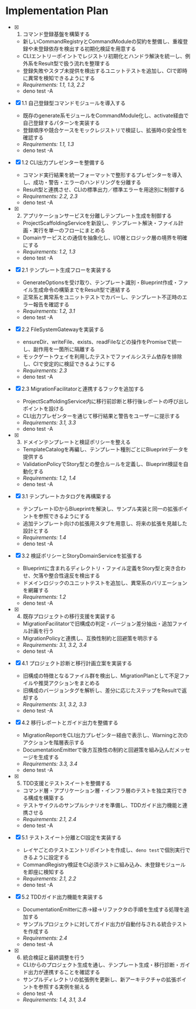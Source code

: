 # Implementation Plan

- [x] 1. コマンド登録基盤を構築する
  - 新しいCommandRegistryとCommandModuleの契約を整備し、重複登録や未登録依存を検出する初期化検証を用意する
  - CLIエントリーポイントでレジストリ初期化とハンドラ解決を統一し、例外系をResult型で扱う流れを整理する
  - 登録失敗やスタブ未提供を検出するユニットテストを追加し、CIで即時に異常を検知できるようにする
  - _Requirements: 1.1, 1.3, 2.2_
  - deno test -A

- [x] 1.1 自己登録型コマンドモジュールを導入する
  - 既存のgenerate系モジュールをCommandModule化し、activate経由で自己登録するパターンを実装する
  - 登録順序や競合ケースをモックレジストリで検証し、拡張時の安全性を確認する
  - _Requirements: 1.1, 1.3_
  - deno test -A

- [x] 1.2 CLI出力プレゼンターを整備する
  - コマンド実行結果を統一フォーマットで整形するプレゼンターを導入し、成功・警告・エラーのハンドリングを分離する
  - Result型と連携させ、CLIの標準出力／標準エラーを用途別に制御する
  - _Requirements: 2.2, 2.3_
  - deno test -A

- [x] 2. アプリケーションサービスを分離しテンプレート生成を制御する
  - ProjectScaffoldingServiceを新設し、テンプレート解決・ファイル計画・実行を単一のフローにまとめる
  - Domainサービスとの通信を抽象化し、I/O層とロジック層の境界を明確にする
  - _Requirements: 1.2, 1.3_
  - deno test -A

- [x] 2.1 テンプレート生成フローを実装する
  - GenerateOptionsを受け取り、テンプレート識別・Blueprint作成・ファイル生成命令の構築までをResult型で連結する
  - 正常系と異常系をユニットテストでカバーし、テンプレート不正時のエラー報告を確認する
  - _Requirements: 1.2, 3.1_
  - deno test -A

- [x] 2.2 FileSystemGatewayを実装する
  - ensureDir、writeFile、exists、readFileなどの操作をPromise<Result>で統一し、副作用を一箇所に隔離する
  - モックゲートウェイを利用したテストでファイルシステム依存を排除し、CIで安定的に検証できるようにする
  - _Requirements: 2.3_
  - deno test -A

- [x] 2.3 MigrationFacilitatorと連携するフックを追加する
  - ProjectScaffoldingService内に移行前診断と移行後レポートの呼び出しポイントを設ける
  - CLI出力プレゼンターを通じて移行結果と警告をユーザーに提示する
  - _Requirements: 3.1, 3.3_
  - deno test -A

- [x] 3. ドメインテンプレートと検証ポリシーを整える
  - TemplateCatalogを再編し、テンプレート種別ごとにBlueprintデータを提供する
  - ValidationPolicyでStory型との整合ルールを定義し、Blueprint検証を自動化する
  - _Requirements: 1.2, 1.4_
  - deno test -A

- [x] 3.1 テンプレートカタログを再構築する
  - テンプレートIDからBlueprintを解決し、サンプル実装と同一の拡張ポイントを参照できるようにする
  - 追加テンプレート向けの拡張用スタブを用意し、将来の拡張を見越した設計とする
  - _Requirements: 1.4_
  - deno test -A

- [x] 3.2 検証ポリシーとStoryDomainServiceを拡張する
  - Blueprintに含まれるディレクトリ・ファイル定義をStory型と突き合わせ、欠落や整合性違反を検出する
  - ドメインロジックのユニットテストを追加し、異常系のバリエーションを網羅する
  - _Requirements: 1.2_
  - deno test -A

- [x] 4. 既存プロジェクトの移行支援を実装する
  - MigrationFacilitatorで旧構成の判定・バージョン差分抽出・追加ファイル計画を行う
  - MigrationPolicyと連携し、互換性制約と回避策を明示する
  - _Requirements: 3.1, 3.2, 3.4_
  - deno test -A

- [x] 4.1 プロジェクト診断と移行計画立案を実装する
  - 旧構成の特徴となるファイル群を検出し、MigrationPlanとして不足ファイルや推奨アクションをまとめる
  - 旧構成のバージョンタグを解析し、差分に応じたステップをResultで返却する
  - _Requirements: 3.1, 3.2, 3.3_
  - deno test -A

- [x] 4.2 移行レポートとガイド出力を整備する
  - MigrationReportをCLI出力プレゼンター経由で表示し、Warningと次のアクションを階層表示する
  - DocumentationEmitterで後方互換性の制約と回避策を組み込んだメッセージを生成する
  - _Requirements: 3.3, 3.4_
  - deno test -A

- [x] 5. TDD支援とテストスイートを整備する
  - コマンド層・アプリケーション層・インフラ層のテストを独立実行できる構成を構築する
  - テストサイクルのサンプルシナリオを準備し、TDDガイド出力機能と連携させる
  - _Requirements: 2.1, 2.4_
  - deno test -A

- [x] 5.1 テストスイート分離とCI設定を実装する
  - レイヤごとのテストエントリポイントを作成し、`deno test`で個別実行できるように設定する
  - CommandRegistry検証をCI必須テストに組み込み、未登録モジュールを即座に検知する
  - _Requirements: 2.1, 2.2_
  - deno test -A

- [x] 5.2 TDDガイド出力機能を実装する
  - DocumentationEmitterに赤→緑→リファクタの手順を生成する処理を追加する
  - サンプルプロジェクトに対してガイド出力が自動付与される統合テストを作成する
  - _Requirements: 2.4_
  - deno test -A

- [x] 6. 統合検証と最終調整を行う
  - CLIからのプロジェクト生成を通し、テンプレート生成・移行診断・ガイド出力が連携することを確認する
  - サンプルディレクトリの拡張例を更新し、新アーキテクチャの拡張ポイントを参照する実例を揃える
  - deno test -A
  - _Requirements: 1.4, 3.1, 3.4_
